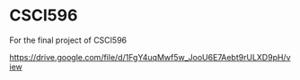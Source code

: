 # CSCI596
For the final project of CSCI596

https://drive.google.com/file/d/1FgY4uqMwf5w_JooU6E7Aebt9rULXD9pH/view


